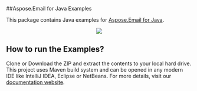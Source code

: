 ##Aspose.Email for Java Examples

This package contains Java examples for [Aspose.Email for Java](http://www.aspose.com/java/email-component.aspx).

<p align="center">
  <a title="Download complete Aspose.Email for Java source code" href="https://github.com/asposeemail/Aspose_Email_Java/archive/master.zip">
	<img src="https://raw.github.com/AsposeExamples/java-examples-dashboard/master/images/downloadZip-Button-Large.png" />
  </a>
</p>

## How to run the Examples?

Clone or Download the ZIP and extract the contents to your local hard drive. This project uses Maven build system and can be opened in any modern IDE like IntelliJ IDEA, Eclipse or NetBeans. For more details, visit our [documentation website](http://www.aspose.com/docs/display/emailjava/How+to+Run+the+Examples).
